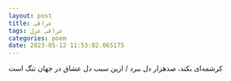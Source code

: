 ```yaml
---
layout: post
title: عراقی
tags: عراقی غزل
categories: poem
date: 2023-05-12 11:53:02.065175
---
```


کرشمه‌ای بکند، صدهزار دل ببرد / ازین سبب دل عشاق در جهان تنگ است